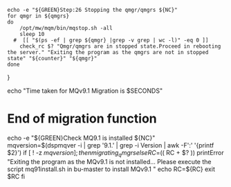 
    echo -e "${GREEN}Step:26 Stopping the qmgr/qmgrs ${NC}"
    for qmgr in ${qmgrs}
    do
        /opt/mw/mqm/bin/mqstop.sh -all
        sleep 10
      #  [[ "$(ps -ef | grep ${qmgr} |grep -v grep | wc -l)" -eq 0 ]]
        check_rc $? "Qmgr/qmgrs are in stopped state.Proceed in rebooting the server." "Exiting the program as the qmgrs are not in stopped state" "${counter}" "${qmgr}"
    done

}

echo "Time taken for MQv9.1 Migration is $SECONDS"
# End of migration function

echo -e "${GREEN}Check  MQ9.1 is installed ${NC}"
mqversion=$(dspmqver -i | grep '9.1.' | grep -i Version | awk -F':' '{printf $2}')
if [ ! -z $mqversion ]; then
    migrating_qmgrs
else
    RC=$(( RC + $? ))
    printError "Exiting the program as the MQv9.1 is not installed... Please execute the script mq91install.sh in bu-master to install MQv9.1 "
    echo RC=${RC}
    exit $RC
fi

